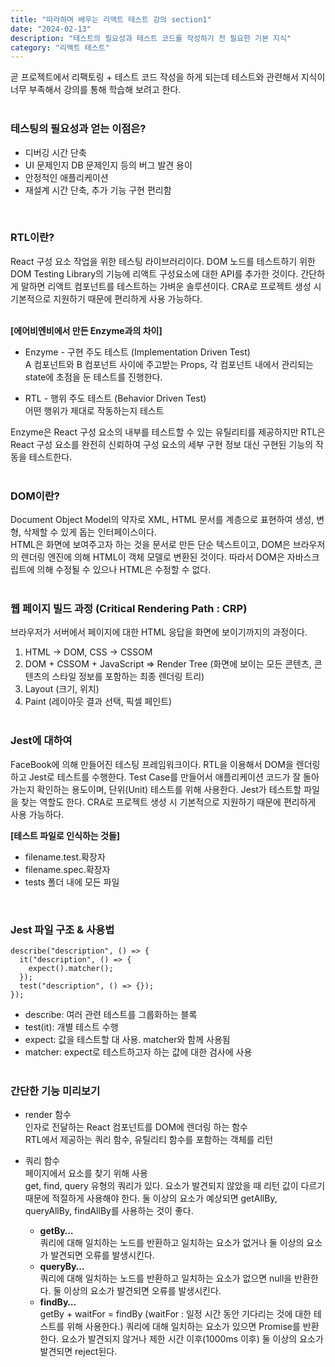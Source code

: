```yaml
---
title: "따라하며 배우는 리액트 테스트 강의 section1"
date: "2024-02-13"
description: "테스트의 필요성과 테스트 코드를 작성하기 전 필요한 기본 지식"
category: "리액트 테스트"
---
```


곧 프로젝트에서 리팩토링 + 테스트 코드 작성을 하게 되는데 테스트와 관련해서 지식이 너무 부족해서 강의를 통해 학습해 보려고 한다.  
&nbsp;

### 테스팅의 필요성과 얻는 이점은?

- 디버깅 시간 단축
- UI 문제인지 DB 문제인지 등의 버그 발견 용이
- 안정적인 애플리케이션
- 재설계 시간 단축, 추가 기능 구현 편리함

&nbsp;

### RTL이란?

React 구성 요소 작업을 위한 테스팅 라이브러리이다. DOM 노드를 테스트하기 위한 DOM Testing Library의 기능에 리액트 구성요소에 대한 API를 추가한 것이다.
간단하게 말하면 리액트 컴포넌트를 테스트하는 가벼운 솔루션이다. CRA로 프로젝트 생성 시 기본적으로 지원하기 때문에 편리하게 사용 가능하다.  
&nbsp;

**[에어비엔비에서 만든 Enzyme과의 차이]**

- Enzyme - 구현 주도 테스트 (Implementation Driven Test)  
   A 컴포넌트와 B 컴포넌트 사이에 주고받는 Props, 각 컴포넌트 내에서 관리되는 state에 초점을 둔 테스트를 진행한다.

- RTL - 행위 주도 테스트 (Behavior Driven Test)  
  어떤 행위가 제대로 작동하는지 테스트

Enzyme은 React 구성 요소의 내부를 테스트할 수 있는 유틸리티를 제공하지만 RTL은 React 구성 요소를 완전히 신뢰하여 구성 요소의 세부 구현 정보 대신 구현된 기능의 작동을 테스트한다.  
&nbsp;

### DOM이란?

Document Object Model의 약자로 XML, HTML 문서를 계층으로 표현하여 생성, 변형, 삭제할 수 있게 돕는 인터페이스이다.  
HTML은 화면에 보여주고자 하는 것을 문서로 만든 단순 텍스트이고, DOM은 브라우저의 렌더링 엔진에 의해 HTML이 객체 모델로 변환된 것이다. 따라서 DOM은 자바스크립트에 의해 수정될 수 있으나 HTML은 수정할 수 없다.  
&nbsp;

### 웹 페이지 빌드 과정 (Critical Rendering Path : CRP)

브라우저가 서버에서 페이지에 대한 HTML 응답을 화면에 보이기까지의 과정이다.

1. HTML → DOM, CSS → CSSOM
2. DOM + CSSOM + JavaScript ⇒ Render Tree (화면에 보이는 모든 콘텐츠, 콘텐츠의 스타일 정보를 포함하는 최종 렌더링 트리)
3. Layout (크기, 위치)
4. Paint (레이아웃 결과 선택, 픽셀 페인트)  
   &nbsp;

### Jest에 대하여

FaceBook에 의해 만들어진 테스팅 프레임워크이다. RTL을 이용해서 DOM을 렌더링하고 Jest로 테스트를 수행한다. Test Case를 만들어서 애플리케이션 코드가 잘 돌아가는지 확인하는 용도이며, 단위(Unit) 테스트를 위해 사용한다. Jest가 테스트할 파일을 찾는 역할도 한다. CRA로 프로젝트 생성 시 기본적으로 지원하기 때문에 편리하게 사용 가능하다.

**[테스트 파일로 인식하는 것들]**

- filename.test.확장자
- filename.spec.확장자
- tests 폴더 내에 모든 파일

&nbsp;

### Jest 파일 구조 & 사용법

```tsx
describe("description", () => {
  it("description", () => {
    expect().matcher();
  });
  test("description", () => {});
});
```

- describe: 여러 관련 테스트를 그룹화하는 블록
- test(it): 개별 테스트 수행
- expect: 값을 테스트할 대 사용. matcher와 함께 사용됨
- matcher: expect로 테스트하고자 하는 값에 대한 검사에 사용  
  &nbsp;

### 간단한 기능 미리보기

- render 함수  
  인자로 전달하는 React 컴포넌트를 DOM에 렌더링 하는 함수  
  RTL에서 제공하는 쿼리 함수, 유틸리티 함수를 포함하는 객체를 리턴
  &nbsp;

- 쿼리 함수  
  페이지에서 요소를 찾기 위해 사용  
  get, find, query 유형의 쿼리가 있다. 요소가 발견되지 않았을 때 리턴 값이 다르기 때문에 적절하게 사용해야 한다. 둘 이상의 요소가 예상되면 getAllBy, queryAllBy, findAllBy를 사용하는 것이 좋다.
  - **getBy…**  
    쿼리에 대해 일치하는 노드를 반환하고 일치하는 요소가 없거나 둘 이상의 요소가 발견되면 오류를 발생시킨다.
  - **queryBy…**  
    쿼리에 대해 일치하는 노드를 반환하고 일치하는 요소가 없으면 null을 반환한다. 둘 이상의 요소가 발견되면 오류를 발생시킨다.
  - **findBy…**  
    getBy + waitFor = findBy (waitFor : 일정 시간 동안 기다리는 것에 대한 테스트를 위해 사용한다.)
    쿼리에 대해 일치하는 요소가 있으면 Promise를 반환한다. 요소가 발견되지 않거나 제한 시간 이후(1000ms 이후) 둘 이상의 요소가 발견되면 reject된다.

